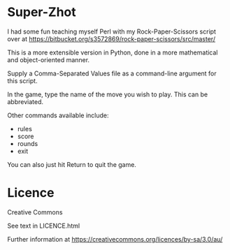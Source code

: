 Super-Zhot
=========

I had some fun teaching myself Perl with my Rock-Paper-Scissors script
over at https://bitbucket.org/s3572869/rock-paper-scissors/src/master/

This is a more extensible version in Python, done in a more mathematical
and object-oriented manner.

Supply a Comma-Separated Values file as a command-line argument for this script.

In the game, type the name of the move you wish to play. 
This can be abbreviated.

Other commands available include:
* rules
* score
* rounds
* exit

You can also just hit Return to quit the game.

Licence
=======

Creative Commons

See text in LICENCE.html

Further information at https://creativecommons.org/licences/by-sa/3.0/au/

